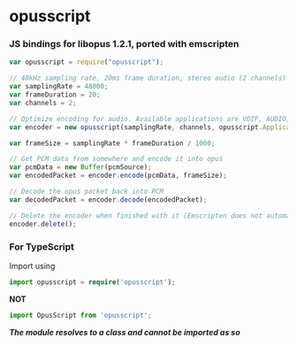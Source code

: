 opusscript
==========
### JS bindings for libopus 1.2.1, ported with emscripten

```js
var opusscript = require("opusscript");

// 48kHz sampling rate, 20ms frame duration, stereo audio (2 channels)
var samplingRate = 48000;
var frameDuration = 20;
var channels = 2;

// Optimize encoding for audio. Available applications are VOIP, AUDIO, and RESTRICTED_LOWDELAY
var encoder = new opusscript(samplingRate, channels, opusscript.Application.AUDIO);

var frameSize = samplingRate * frameDuration / 1000;

// Get PCM data from somewhere and encode it into opus
var pcmData = new Buffer(pcmSource);
var encodedPacket = encoder.encode(pcmData, frameSize);

// Decode the opus packet back into PCM
var decodedPacket = encoder.decode(encodedPacket);

// Delete the encoder when finished with it (Emscripten does not automatically call C++ object destructors)
encoder.delete();
```


### For TypeScript
Import using
```ts
import opusscript = require('opusscript');
```
**NOT**
```ts
import OpusScript from 'opusscript';
```
***The module resolves to a class and cannot be imported as so***
